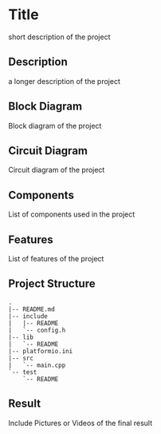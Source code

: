 # Title
short description of the project
## Description
a longer description of the project

## Block Diagram

Block diagram of the project

## Circuit Diagram

Circuit diagram of the project

## Components
List of components used in the project

## Features
List of features of the project

## Project Structure
```
.
|-- README.md
|-- include
|   |-- README
|   `-- config.h
|-- lib
|   `-- README
|-- platformio.ini
|-- src
|   `-- main.cpp
`-- test
    `-- README
```

## Result 
Include Pictures or Videos of the final result